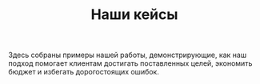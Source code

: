 ﻿---
title: "Наши кейсы"
layout: list
---

Здесь собраны примеры нашей работы, демонстрирующие, как наш подход помогает клиентам достигать поставленных целей, экономить бюджет и избегать дорогостоящих ошибок.

